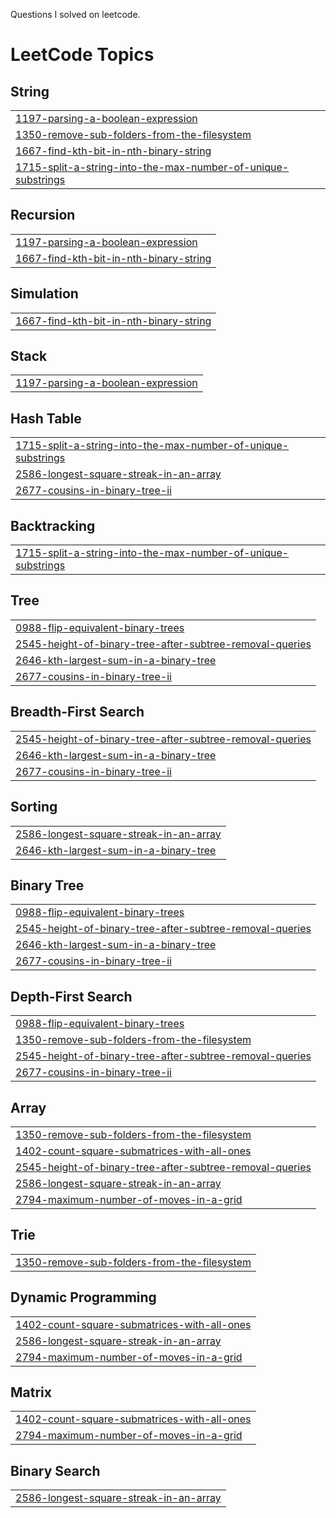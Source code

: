 Questions I solved on leetcode.

<!---LeetCode Topics Start-->
# LeetCode Topics
## String
|  |
| ------- |
| [1197-parsing-a-boolean-expression](https://github.com/Keshav-Var/leetcode_question/tree/master/1197-parsing-a-boolean-expression) |
| [1350-remove-sub-folders-from-the-filesystem](https://github.com/Keshav-Var/leetcode_question/tree/master/1350-remove-sub-folders-from-the-filesystem) |
| [1667-find-kth-bit-in-nth-binary-string](https://github.com/Keshav-Var/leetcode_question/tree/master/1667-find-kth-bit-in-nth-binary-string) |
| [1715-split-a-string-into-the-max-number-of-unique-substrings](https://github.com/Keshav-Var/leetcode_question/tree/master/1715-split-a-string-into-the-max-number-of-unique-substrings) |
## Recursion
|  |
| ------- |
| [1197-parsing-a-boolean-expression](https://github.com/Keshav-Var/leetcode_question/tree/master/1197-parsing-a-boolean-expression) |
| [1667-find-kth-bit-in-nth-binary-string](https://github.com/Keshav-Var/leetcode_question/tree/master/1667-find-kth-bit-in-nth-binary-string) |
## Simulation
|  |
| ------- |
| [1667-find-kth-bit-in-nth-binary-string](https://github.com/Keshav-Var/leetcode_question/tree/master/1667-find-kth-bit-in-nth-binary-string) |
## Stack
|  |
| ------- |
| [1197-parsing-a-boolean-expression](https://github.com/Keshav-Var/leetcode_question/tree/master/1197-parsing-a-boolean-expression) |
## Hash Table
|  |
| ------- |
| [1715-split-a-string-into-the-max-number-of-unique-substrings](https://github.com/Keshav-Var/leetcode_question/tree/master/1715-split-a-string-into-the-max-number-of-unique-substrings) |
| [2586-longest-square-streak-in-an-array](https://github.com/Keshav-Var/leetcode_question/tree/master/2586-longest-square-streak-in-an-array) |
| [2677-cousins-in-binary-tree-ii](https://github.com/Keshav-Var/leetcode_question/tree/master/2677-cousins-in-binary-tree-ii) |
## Backtracking
|  |
| ------- |
| [1715-split-a-string-into-the-max-number-of-unique-substrings](https://github.com/Keshav-Var/leetcode_question/tree/master/1715-split-a-string-into-the-max-number-of-unique-substrings) |
## Tree
|  |
| ------- |
| [0988-flip-equivalent-binary-trees](https://github.com/Keshav-Var/leetcode_question/tree/master/0988-flip-equivalent-binary-trees) |
| [2545-height-of-binary-tree-after-subtree-removal-queries](https://github.com/Keshav-Var/leetcode_question/tree/master/2545-height-of-binary-tree-after-subtree-removal-queries) |
| [2646-kth-largest-sum-in-a-binary-tree](https://github.com/Keshav-Var/leetcode_question/tree/master/2646-kth-largest-sum-in-a-binary-tree) |
| [2677-cousins-in-binary-tree-ii](https://github.com/Keshav-Var/leetcode_question/tree/master/2677-cousins-in-binary-tree-ii) |
## Breadth-First Search
|  |
| ------- |
| [2545-height-of-binary-tree-after-subtree-removal-queries](https://github.com/Keshav-Var/leetcode_question/tree/master/2545-height-of-binary-tree-after-subtree-removal-queries) |
| [2646-kth-largest-sum-in-a-binary-tree](https://github.com/Keshav-Var/leetcode_question/tree/master/2646-kth-largest-sum-in-a-binary-tree) |
| [2677-cousins-in-binary-tree-ii](https://github.com/Keshav-Var/leetcode_question/tree/master/2677-cousins-in-binary-tree-ii) |
## Sorting
|  |
| ------- |
| [2586-longest-square-streak-in-an-array](https://github.com/Keshav-Var/leetcode_question/tree/master/2586-longest-square-streak-in-an-array) |
| [2646-kth-largest-sum-in-a-binary-tree](https://github.com/Keshav-Var/leetcode_question/tree/master/2646-kth-largest-sum-in-a-binary-tree) |
## Binary Tree
|  |
| ------- |
| [0988-flip-equivalent-binary-trees](https://github.com/Keshav-Var/leetcode_question/tree/master/0988-flip-equivalent-binary-trees) |
| [2545-height-of-binary-tree-after-subtree-removal-queries](https://github.com/Keshav-Var/leetcode_question/tree/master/2545-height-of-binary-tree-after-subtree-removal-queries) |
| [2646-kth-largest-sum-in-a-binary-tree](https://github.com/Keshav-Var/leetcode_question/tree/master/2646-kth-largest-sum-in-a-binary-tree) |
| [2677-cousins-in-binary-tree-ii](https://github.com/Keshav-Var/leetcode_question/tree/master/2677-cousins-in-binary-tree-ii) |
## Depth-First Search
|  |
| ------- |
| [0988-flip-equivalent-binary-trees](https://github.com/Keshav-Var/leetcode_question/tree/master/0988-flip-equivalent-binary-trees) |
| [1350-remove-sub-folders-from-the-filesystem](https://github.com/Keshav-Var/leetcode_question/tree/master/1350-remove-sub-folders-from-the-filesystem) |
| [2545-height-of-binary-tree-after-subtree-removal-queries](https://github.com/Keshav-Var/leetcode_question/tree/master/2545-height-of-binary-tree-after-subtree-removal-queries) |
| [2677-cousins-in-binary-tree-ii](https://github.com/Keshav-Var/leetcode_question/tree/master/2677-cousins-in-binary-tree-ii) |
## Array
|  |
| ------- |
| [1350-remove-sub-folders-from-the-filesystem](https://github.com/Keshav-Var/leetcode_question/tree/master/1350-remove-sub-folders-from-the-filesystem) |
| [1402-count-square-submatrices-with-all-ones](https://github.com/Keshav-Var/leetcode_question/tree/master/1402-count-square-submatrices-with-all-ones) |
| [2545-height-of-binary-tree-after-subtree-removal-queries](https://github.com/Keshav-Var/leetcode_question/tree/master/2545-height-of-binary-tree-after-subtree-removal-queries) |
| [2586-longest-square-streak-in-an-array](https://github.com/Keshav-Var/leetcode_question/tree/master/2586-longest-square-streak-in-an-array) |
| [2794-maximum-number-of-moves-in-a-grid](https://github.com/Keshav-Var/leetcode_question/tree/master/2794-maximum-number-of-moves-in-a-grid) |
## Trie
|  |
| ------- |
| [1350-remove-sub-folders-from-the-filesystem](https://github.com/Keshav-Var/leetcode_question/tree/master/1350-remove-sub-folders-from-the-filesystem) |
## Dynamic Programming
|  |
| ------- |
| [1402-count-square-submatrices-with-all-ones](https://github.com/Keshav-Var/leetcode_question/tree/master/1402-count-square-submatrices-with-all-ones) |
| [2586-longest-square-streak-in-an-array](https://github.com/Keshav-Var/leetcode_question/tree/master/2586-longest-square-streak-in-an-array) |
| [2794-maximum-number-of-moves-in-a-grid](https://github.com/Keshav-Var/leetcode_question/tree/master/2794-maximum-number-of-moves-in-a-grid) |
## Matrix
|  |
| ------- |
| [1402-count-square-submatrices-with-all-ones](https://github.com/Keshav-Var/leetcode_question/tree/master/1402-count-square-submatrices-with-all-ones) |
| [2794-maximum-number-of-moves-in-a-grid](https://github.com/Keshav-Var/leetcode_question/tree/master/2794-maximum-number-of-moves-in-a-grid) |
## Binary Search
|  |
| ------- |
| [2586-longest-square-streak-in-an-array](https://github.com/Keshav-Var/leetcode_question/tree/master/2586-longest-square-streak-in-an-array) |
<!---LeetCode Topics End-->
